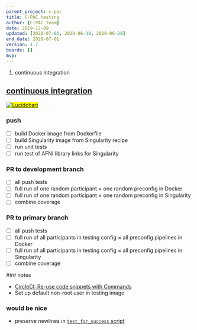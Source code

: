 ```yaml
---
parent_project: c-pac
title: C-PAC testing
author: [C-PAC Team]
date: 2019-12-09
updated: [2020-07-01, 2020-06-30, 2020-06-28]
end_date: 2020-07-01
version: 1.7
boards: []
mvp: 
---
```


1. continuous integration

<!--more-->

## [continuous integration](#continuous-integration)

<div class="flowchart-container keep-together">
  <mark><a href="https://app.lucidchart.com/documents/edit/43287778-3f8f-488c-9170-fcacd9692854"><img src="{{ site.baseurl }}/assets/images/logos/lucidchart.svg" alt="Lucidchart" /></a></mark>
  <object data="{{ site.baseurl }}/assets/images/diagrams/CI-testing.svg" type="image/svg+xml"></object>
</div>

### push

* [ ] build Docker image from Dockerfile
* [ ] build Singularity image from Singularity recipe
* [ ] run unit tests
* [ ] run test of AFNI library links for Singularity

### PR to development branch

* [ ] all push tests
* [ ] full run of one random participant × one random preconfig in Docker
* [ ] full run of one random participant × one random preconfig in Singularity
* [ ] combine coverage

### PR to primary branch

* [ ] all push tests
* [ ] full run of all participants in testing config × all preconfig pipelines in Docker
* [ ] full run of all participants in testing config × all preconfig pipelines in Singularity
* [ ] combine coverage

<div class="pencil keep-together" markdown="1">
### notes

* [CircleCI: Re-use code snippets with Commands](https://predictablynoisy.com/three-things-circleci#re-use-code-snippets-with-commands)
* Set up default non-root user in testing image
</div>

### would be nice

* preserve newlines in [`test_for_success` script]()
<code id="test_for_success"></code>
<script defer>external_code("https://raw.githubusercontent.com/shnizzedy/C-PAC/Habanero/1306/spike-censor-not-found/dev/circleci_data/runscripts/look_for_success.sh", "test_for_success", "BASH")</script>